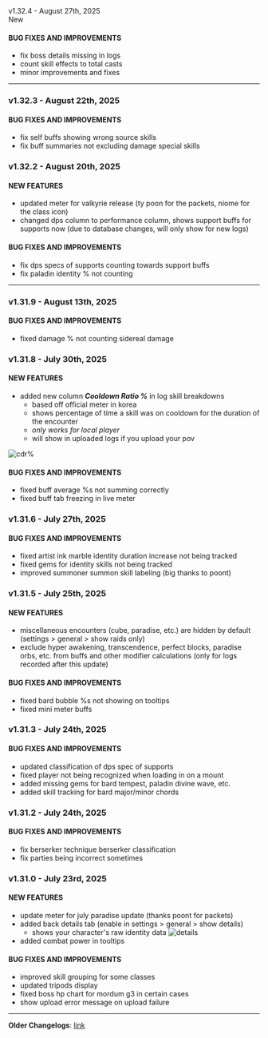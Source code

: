 <div class="rounded-md flex space-x-2 items-center">
  <div class="text-lg font-semibold text-white">
    v1.32.4 - August 27th, 2025
  </div>
  <div class="bg-accent-500 px-2 font-medium rounded-md text-white">
    New
  </div>
</div>

#### BUG FIXES AND IMPROVEMENTS

- fix boss details missing in logs
- count skill effects to total casts
- minor improvements and fixes

---

### v1.32.3 - August 22th, 2025

#### BUG FIXES AND IMPROVEMENTS

- fix self buffs showing wrong source skills
- fix buff summaries not excluding damage special skills

### v1.32.2 - August 20th, 2025

#### NEW FEATURES

- updated meter for valkyrie release (ty poon for the packets, niome for the class icon)
- changed dps column to performance column, shows support buffs for supports now (due to database changes, will only show for new logs)

#### BUG FIXES AND IMPROVEMENTS

- fix dps specs of supports counting towards support buffs
- fix paladin identity % not counting

---

### v1.31.9 - August 13th, 2025

#### BUG FIXES AND IMPROVEMENTS

- fixed damage % not counting sidereal damage

### v1.31.8 - July 30th, 2025

#### NEW FEATURES

- added new column **_Cooldown Ratio %_** in log skill breakdowns
  - based off official meter in korea
  - shows percentage of time a skill was on cooldown for the duration of the encounter
  - _only works for local player_
  - will show in uploaded logs if you upload your pov

![cdr%](https://i.imgur.com/svbYR2h.png)

#### BUG FIXES AND IMPROVEMENTS

- fixed buff average %s not summing correctly
- fixed buff tab freezing in live meter

### v1.31.6 - July 27th, 2025

#### BUG FIXES AND IMPROVEMENTS

- fixed artist ink marble identity duration increase not being tracked
- fixed gems for identity skills not being tracked
- improved summoner summon skill labeling (big thanks to poont)

### v1.31.5 - July 25th, 2025

#### NEW FEATURES

- miscellaneous encounters (cube, paradise, etc.) are hidden by default (settings > general > show raids only)
- exclude hyper awakening, transcendence, perfect blocks, paradise orbs, etc. from buffs and other modifier calculations (only for logs recorded after this update)

#### BUG FIXES AND IMPROVEMENTS

- fixed bard bubble %s not showing on tooltips
- fixed mini meter buffs

### v1.31.3 - July 24th, 2025

#### BUG FIXES AND IMPROVEMENTS

- updated classification of dps spec of supports
- fixed player not being recognized when loading in on a mount
- added missing gems for bard tempest, paladin divine wave, etc.
- added skill tracking for bard major/minor chords

### v1.31.2 - July 24th, 2025

#### BUG FIXES AND IMPROVEMENTS

- fix berserker technique berserker classification
- fix parties being incorrect sometimes

### v1.31.0 - July 23rd, 2025

#### NEW FEATURES

- update meter for july paradise update (thanks poont for packets)
- added back details tab (enable in settings > general > show details)
  - shows your character's raw identity data
    ![details](https://i.imgur.com/ivGiQ4R.png)
- added combat power in tooltips

#### BUG FIXES AND IMPROVEMENTS

- improved skill grouping for some classes
- updated tripods display
- fixed boss hp chart for mordum g3 in certain cases
- show upload error message on upload failure

---

**Older Changelogs**: [link](https://github.com/snoww/loa-logs/releases/tag/v1.30.2)
